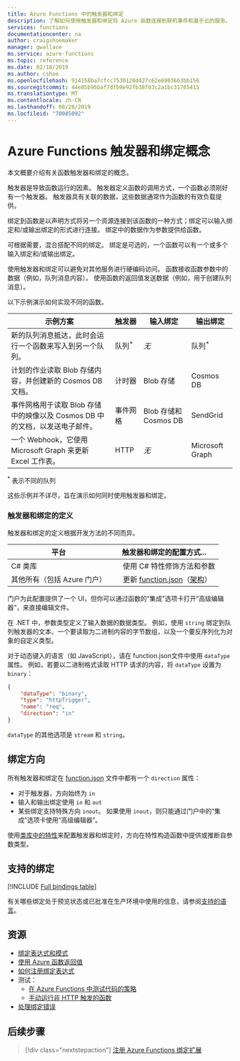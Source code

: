 ```yaml
---
title: Azure Functions 中的触发器和绑定
description: 了解如何使用触发器和绑定将 Azure 函数连接到联机事件和基于云的服务。
services: functions
documentationcenter: na
author: craigshoemaker
manager: gwallace
ms.service: azure-functions
ms.topic: reference
ms.date: 02/18/2019
ms.author: cshoe
ms.openlocfilehash: 914158ba7cfcc7530120d427c62e69036b3bb156
ms.sourcegitcommit: 44e85b95baf7dfb9e92fb38f03c2a1bc31765415
ms.translationtype: MT
ms.contentlocale: zh-CN
ms.lasthandoff: 08/28/2019
ms.locfileid: "70085092"
---
```

# <a name="azure-functions-triggers-and-bindings-concepts"></a>Azure Functions 触发器和绑定概念

本文概要介绍有关函数触发器和绑定的概念。

触发器是导致函数运行的因素。 触发器定义函数的调用方式，一个函数必须刚好有一个触发器。 触发器具有关联的数据，这些数据通常作为函数的有效负载提供。 

绑定到函数是以声明方式将另一个资源连接到该函数的一种方式；绑定可以输入绑定和/或输出绑定的形式进行连接。 绑定中的数据作为参数提供给函数。

可根据需要，混合搭配不同的绑定。 绑定是可选的，一个函数可以有一个或多个输入绑定和/或输出绑定。

使用触发器和绑定可以避免对其他服务进行硬编码访问。 函数接收函数参数中的数据（例如，队列消息内容）。 使用函数的返回值发送数据（例如，用于创建队列消息）。 

以下示例演示如何实现不同的函数。

| 示例方案 | 触发器 | 输入绑定 | 输出绑定 |
|-------------|---------|---------------|----------------|
| 新的队列消息抵达，此时会运行一个函数来写入到另一个队列。 | 队列<sup>*</sup> | *无* | 队列<sup>*</sup> |
|计划的作业读取 Blob 存储内容，并创建新的 Cosmos DB 文档。 | 计时器 | Blob 存储 | Cosmos DB |
|事件网格用于读取 Blob 存储中的映像以及 Cosmos DB 中的文档，以发送电子邮件。 | 事件网格 | Blob 存储和 Cosmos DB | SendGrid |
| 一个 Webhook，它使用 Microsoft Graph 来更新 Excel 工作表。 | HTTP | *无* | Microsoft Graph |

<sup>\*</sup> 表示不同的队列

这些示例并不详尽，旨在演示如何同时使用触发器和绑定。

###  <a name="trigger-and-binding-definitions"></a>触发器和绑定的定义

触发器和绑定的定义根据开发方法的不同而异。

| 平台 | 触发器和绑定的配置方式... |
|-------------|--------------------------------------------|
| C# 类库 | &nbsp;&nbsp;&nbsp;&nbsp;&nbsp;使用 C# 特性修饰方法和参数 |
| 其他所有（包括 Azure 门户） | &nbsp;&nbsp;&nbsp;&nbsp;&nbsp;更新 [function.json](./functions-reference.md)（[架构](http://json.schemastore.org/function)） |

门户为此配置提供了一个 UI，但你可以通过函数的“集成”选项卡打开“高级编辑器”，来直接编辑文件。

在 .NET 中，参数类型定义了输入数据的数据类型。 例如，使用 `string` 绑定到队列触发器的文本、一个要读取为二进制内容的字节数组，以及一个要反序列化为对象的自定义类型。

对于动态键入的语言（如 JavaScript），请在 function.json文件中使用 `dataType` 属性。 例如，若要以二进制格式读取 HTTP 请求的内容，将 `dataType` 设置为 `binary`：

```json
{
    "dataType": "binary",
    "type": "httpTrigger",
    "name": "req",
    "direction": "in"
}
```

`dataType` 的其他选项是 `stream` 和 `string`。

## <a name="binding-direction"></a>绑定方向

所有触发器和绑定在 [function.json](./functions-reference.md) 文件中都有一个 `direction` 属性：

- 对于触发器，方向始终为 `in`
- 输入和输出绑定使用 `in` 和 `out`
- 某些绑定支持特殊方向 `inout`。 如果使用 `inout`，则只能通过门户中的“集成”选项卡使用“高级编辑器”。

使用[类库中的特性](functions-dotnet-class-library.md)来配置触发器和绑定时，方向在特性构造函数中提供或推断自参数类型。

## <a name="supported-bindings"></a>支持的绑定

[!INCLUDE [Full bindings table](../../includes/functions-bindings.md)]

有关哪些绑定处于预览状态或已批准在生产环境中使用的信息，请参阅[支持的语言](supported-languages.md)。

## <a name="resources"></a>资源
- [绑定表达式和模式](./functions-bindings-expressions-patterns.md)
- [使用 Azure 函数返回值](./functions-bindings-return-value.md)
- [如何注册绑定表达式](./functions-bindings-register.md)
- 测试：
  - [在 Azure Functions 中测试代码的策略](functions-test-a-function.md)
  - [手动运行非 HTTP 触发的函数](functions-manually-run-non-http.md)
- [处理绑定错误](./functions-bindings-errors.md)

## <a name="next-steps"></a>后续步骤
> [!div class="nextstepaction"]
> [注册 Azure Functions 绑定扩展](./functions-bindings-register.md)
